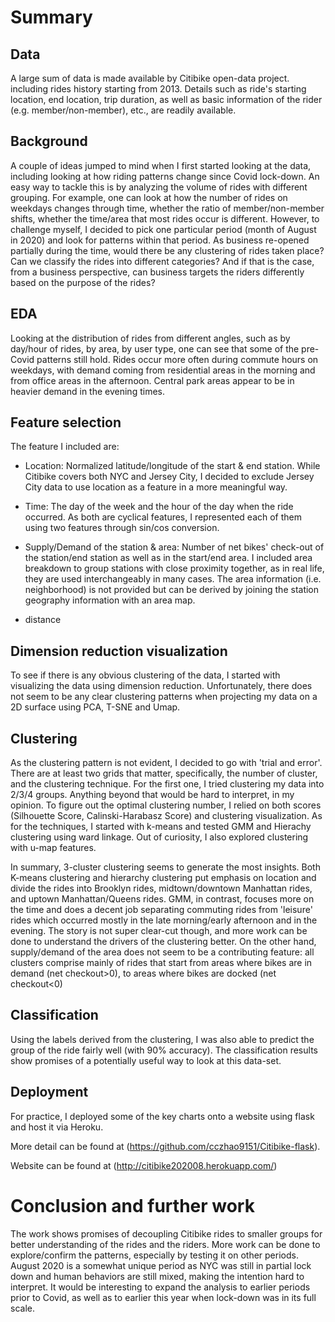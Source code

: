 # Summary

## Data
A large sum of data is made available by Citibike open-data project. including rides history starting from 2013.
Details such as ride's starting location, end location, trip duration, as well as basic information of the rider 
(e.g. member/non-member), etc., are readily available.

## Background
A couple of ideas jumped to mind when I first started looking at the data, including looking at how riding patterns 
change since Covid lock-down. An easy way to tackle this is by analyzing the volume of rides with different grouping. 
For example, one can look at how the number of rides on weekdays changes through time, 
whether the ratio of member/non-member shifts, whether the time/area that most rides occur is different. 
However, to challenge myself, I decided to pick one particular period (month of August in 2020) 
and look for patterns within that period. As business re-opened partially during the time, 
would there be any clustering of rides taken place? Can we classify the rides into different categories? 
And if that is the case, from a business perspective, can business targets the riders differently 
based on the purpose of the rides?

## EDA
Looking at the distribution of rides from different angles, such as by day/hour of rides, by area, by user type, 
one can see that some of the pre-Covid patterns still hold. 
Rides occur more often during commute hours on weekdays, with demand coming from residential 
areas in the morning and from office areas in the afternoon. 
Central park areas appear to be in heavier demand in the evening times.

## Feature selection
The feature I included are:
* Location: Normalized latitude/longitude of the start & end station. While Citibike covers both NYC and Jersey City, 
I decided to exclude Jersey City data to use location as a feature in a more meaningful way.
 
* Time: The day of the week and the hour of the day when the ride occurred. As both are cyclical features, 
I represented each of them using two features through sin/cos conversion.

* Supply/Demand of the station & area: Number of net bikes' check-out of the station/end station as well as 
in the start/end area. I included area breakdown to group stations with close proximity together, 
as in real life, they are used interchangeably in many cases. The area information (i.e. neighborhood) is not provided 
but can be derived by joining the station geography information with an area map.

* distance

## Dimension reduction visualization
To see if there is any obvious clustering of the data, I started with visualizing the data using dimension reduction. 
Unfortunately, there does not seem to be any clear clustering patterns when projecting my data on a 2D surface 
using PCA, T-SNE and Umap. 

## Clustering
As the clustering pattern is not evident, I decided to go with 'trial and error'. There are at least two grids 
that matter, specifically, the number of cluster, and the clustering technique.
For the first one, I tried clustering my data into 2/3/4 groups. Anything beyond that would be hard to interpret, 
in my opinion. To figure out the optimal clustering number, I relied on both scores 
(Silhouette Score, Calinski-Harabasz Score) and clustering visualization. 
As for the techniques, I started with k-means and tested GMM and Hierachy clustering using ward linkage. 
Out of curiosity, I also explored clustering with u-map features.

In summary, 3-cluster clustering seems to generate the most insights. 
Both K-means clustering and hierarchy clustering put emphasis on location and divide the rides into Brooklyn rides, 
midtown/downtown Manhattan rides, and uptown Manhattan/Queens rides.
GMM, in contrast, focuses more on the time and does a decent job separating commuting rides from 
'leisure' rides which occurred mostly in the late morning/early afternoon and in the evening. 
The story is not super clear-cut though, and more work can be done to understand the drivers of the clustering better.
On the other hand, supply/demand of the area does not seem to be a contributing feature: 
all clusters comprise mainly of rides that start from areas where bikes are in demand (net checkout>0),
to areas where bikes are docked (net checkout<0)


## Classification
Using the labels derived from the clustering, I was also able to predict the group of the ride fairly well 
(with 90% accuracy). The classification results show promises of a potentially useful way to look at this data-set.
   
## Deployment
For practice, I deployed some of the key charts onto a website using flask and host it via Heroku. 

More detail can be found at (https://github.com/cczhao9151/Citibike-flask).

Website can be found at (http://citibike202008.herokuapp.com/)

# Conclusion and further work
The work shows promises of decoupling Citibike rides to smaller groups for better understanding of the rides and the riders.
More work can be done to explore/confirm the patterns, especially by testing it on other periods.
August 2020 is a somewhat unique period as NYC was still in partial lock down and human behaviors are 
still mixed, making the intention hard to interpret. It would be interesting to expand the analysis to
earlier periods prior to Covid, as well as to earlier this year when lock-down was in its full scale.
  